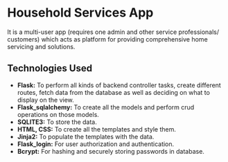 # Household Services App

It is a multi-user app (requires one admin and other service professionals/ customers) which acts as platform for providing comprehensive home servicing and solutions.

## Technologies Used
- **Flask:** To perform all kinds of backend controller tasks, create different routes, fetch data from the database as well as deciding on what to display on the view. 
- **Flask_sqlalchemy:** To create all the models and perform crud operations on those models.
- **SQLITE3:** To store the data.
- **HTML, CSS:** To create all the templates and style them.
- **Jinja2:** To populate the templates with the data.
- **Flask_login:** For user authorization and authentication.
- **Bcrypt:** For hashing and securely storing passwords in database.
